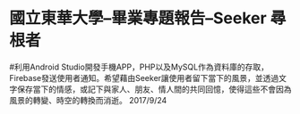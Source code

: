 # 國立東華大學–畢業專題報告–Seeker 尋根者
#利用Android Studio開發手機APP，PHP以及MySQL作為資料庫的存取，Firebase發送使用者通知。希望藉由Seeker讓使用者留下當下的風景，並透過文字保存當下的情感，或記下與家人、朋友、情人間的共同回憶，使得這些不會因為風景的轉變、時空的轉換而消逝。
2017/9/24

